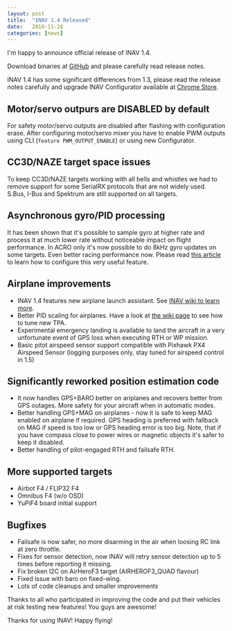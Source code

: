 ```yaml
---
layout: post
title:  "INAV 1.4 Released"
date:   2016-11-28
categories: [news]
---
```


I'm happy to announce official release of INAV 1.4.

Download binaries at [GitHub](https://github.com/iNavFlight/inav/releases/tag/1.4) and please carefully read release notes.

<!--more-->

INAV 1.4 has some significant differences from 1.3, please read the release notes carefully and upgrade INAV Configurator available at [Chrome Store](https://chrome.google.com/webstore/detail/inav-configurator/fmaidjmgkdkpafmbnmigkpdnpdhopgel).

## Motor/servo outpurs are DISABLED by default
For safety motor/servo outputs are disabled after flashing with configuration erase. After configuring motor/servo mixer you have to enable PWM outputs using CLI (`feature PWM_OUTPUT_ENABLE`) or using new Configurator.

## CC3D/NAZE target space issues
To keep CC3D/NAZE targets working with all bells and whistles we had to remove support for some SerialRX protocols that are not widely used. S.Bus, I-Bus and Spektrum are still supported on all targets.

## Asynchronous gyro/PID processing
It has been shown that it's possible to sample gyro at higher rate and process it at much lower rate without noticeable impact on flight performance. In ACRO only it's now possible to do 8kHz gyro updates on some targets. Even better racing performance now.
Please read [this article](https://github.com/iNavFlight/inav/blob/development/docs/Looptime.md) to learn how to configure this very useful feature.

## Airplane improvements

 * INAV 1.4 features new airplane launch assistant. See [INAV wiki to learn more](https://github.com/iNavFlight/inav/wiki/8.-Navigation-modes#launch---airplane-launch-assistant).
 * Better PID scaling for airplanes. Have a look at [the wiki page](https://github.com/iNavFlight/inav/wiki/PID-Attenuation-and-scaling) to see how to tune new TPA.
 * Experimental emergency landing is available to land the aircraft in a very unfortunate event of GPS loss when executing RTH or WP mission.
 * Basic pitot airspeed sensor support compatible with Pixhawk PX4 Airspeed Sensor (logging purposes only, stay tuned for airspeed control in 1.5)

## Significantly reworked position estimation code

 * It now handles GPS+BARO better on ariplanes and recovers better from GPS outages. More safety for your aircraft when in automatic modes. 
 * Better handling GPS+MAG on airplanes - now it is safe to keep MAG enabled on airplane if required. GPS heading is preferred with fallback on MAG if speed is too low or GPS heading error is too big. Note, that if you have compass close to power wires or magnetic objects it's safer to keep it disabled.
 * Better handling of pilot-engaged RTH and failsafe RTH.

## More supported targets

 * Airbot F4 / FLIP32 F4
 * Omnibus F4 (w/o OSD)
 * YuPiF4 board initial support

## Bugfixes

 * Failsafe is now safer, no more disarming in the air when loosing RC link at zero throttle.
 * Fixes for sensor detection, now INAV will retry sensor detection up to 5 times before reporting it missing.
 * Fix broken I2C on AirHeroF3 target (AIRHEROF3_QUAD flavour)
 * Fixed issue with baro on fixed-wing.
 * Lots of code cleanups and smaller improvements

Thanks to all who participated in improving the code and put their vehicles at risk testing new features! You guys are awesome!

Thanks for using INAV! Happy flying!